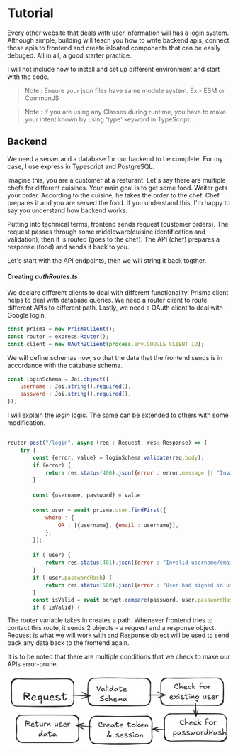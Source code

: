 # Tutorial

Every other website that deals with user information will has a login system. Although simple, building will teach you how to write backend apis, connect those apis to frontend and create isloated components that can be easily debuged. All in all, a good starter practice. 

I will not include how to install and set up different environment and start with the code. 

> Note : Ensure your json files have same module system. Ex - ESM or CommonJS

> Note : If you are using any Classes during runtime, you have to make your intent known by using 'type' keyword in TypeScript.


## Backend

We need a server and a database for our backend to be complete. For my case, I use express in Typescript and PostgreSQL. 

Imagine this, you are a customer at a resturant. Let's say there are multiple chefs for different cuisines. Your main goal is to get some food. Waiter gets your order. According to the cuisine, he takes the order to the chef. Chef prepares it and you are served the food. If you understand this, I'm happy to say you understand how backend works.

Putting into technical terms, frontend sends request (customer orders). The request passes through some middleware(cuisine identification and validation), then it is routed (goes to the chef). The API (chef) prepares a response (food) and sends it back to you. 

Let's start with the API endpoints, then we will string it back togther. 

#### Creating *authRoutes.ts*

We declare different clients to deal with different functionality. Prisma client helps to deal with database queries. We need a router client to route different APIs to different path. Lastly, we need a OAuth client to deal with Google login.

```js
const prisma = new PrismaClient();
const router = express.Router();
const client = new OAuth2Client(process.env.GOOGLE_CLIENT_ID);
```

We will define schemas now, so that the data that the frontend sends is in accordance with the database schema. 

```js
const loginSchema = Joi.object({
    username : Joi.string().required(),
    password : Joi.string().required(),
});
```

I will explain the *login* logic. The same can be extended to others with some modification.

<div style="max-height:400px; overflow-y:auto">

```js
router.post("/login", async (req : Request, res: Response) => {
    try {
        const {error, value} = loginSchema.validate(req.body);
        if (error) {
            return res.status(400).json({error : error.message || "Invalid Credentials in schema"});
        }

        const {username, password} = value;

        const user = await prisma.user.findFirst({
            where : {
                OR : [{username}, {email : username}],
            },
        });

        if (!user) {
            return res.status(401).json({error : "Invalid username/email"});
        }
        if (!user.passwordHash) {
            return res.status(500).json({error : "User had signed in using Google login earlier."})
        }
        const isValid = await bcrypt.compare(password, user.passwordHash);
        if (!isValid) {
            return res.status(401).json({error : "Invalid Password"});
        }

        const token = jwt.sign(
            {userId : user.id},
            process.env.JWT_SECRET!,
            {expiresIn : "1h"}
        );

        const session = await prisma.session.create({
            data : {
                userId : user.id,
                token,
                expiresAt : new Date(Date.now() + 1000*60*60),
                createdAt : new Date(Date.now()),
            }
        });

        const {passwordHash, ...safeUser} = user;

        return res.json({
            message : "Login Successful",
            token,
            user : safeUser,
            sessionId : session.id,
        });
    } catch(err) {
        console.error(err);
        return res.status(500).json({error : "Internal server error"});
    }
});


```
</div>

The router variable takes in creates a path. Whenever frontend tries to contact this route, it sends 2 objects - a request and a response object. Request is what we will work with and Response object will be used to send back any data back to the frontend again. 

It is to be noted that there are multiple conditions that we check to make our APIs error-prune. 

![Login Code implementation](image-1.png)










